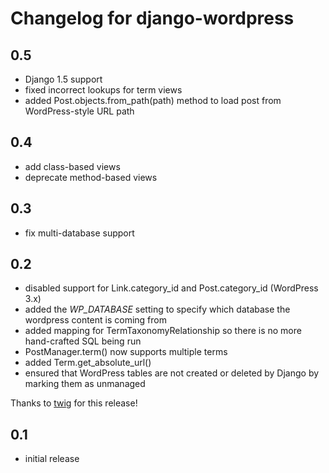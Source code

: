 # Changelog for django-wordpress

## 0.5

* Django 1.5 support
* fixed incorrect lookups for term views
* added Post.objects.from_path(path) method to load post from WordPress-style URL path

## 0.4

* add class-based views
* deprecate method-based views

## 0.3

* fix multi-database support

## 0.2

* disabled support for Link.category_id and Post.category_id (WordPress 3.x)
* added the *WP_DATABASE* setting to specify which database the wordpress content is coming from
* added mapping for TermTaxonomyRelationship so there is no more hand-crafted SQL being run
* PostManager.term() now supports multiple terms
* added Term.get_absolute_url()
* ensured that WordPress tables are not created or deleted by Django by marking them as unmanaged

Thanks to [twig](https://github.com/twig) for this release!

## 0.1

*   initial release

